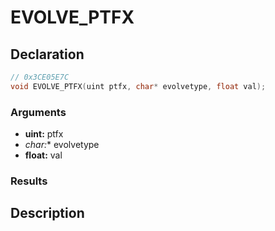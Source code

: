 # EVOLVE_PTFX

## Declaration
```cpp
// 0x3CE05E7C
void EVOLVE_PTFX(uint ptfx, char* evolvetype, float val);
```

### Arguments
- **uint:** ptfx
- **char*:** evolvetype
- **float:** val

### Results

## Description
